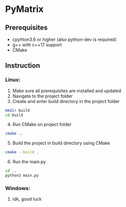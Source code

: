 # PyMatrix
## Prerequisites
- cpyhton3.6 or higher (also python-dev is required) 
- g++ with c++17 support
- CMake
## Instruction
### Linux:
1. Make sure all prerequisites are installed and updated
2. Navigate to the project folder
3. Create and enter build directory in the project folder
```sh
mkdir build
cd build
```
4. Run CMake on project folder
```sh
cmake ..
```
5. Build the project in build directory using CMake
```sh
cmake --build .
```
6. Run the main.py
```sh
cd ..
python3 main.py
```
### Windows:
1. idk, good luck
